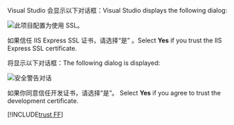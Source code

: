 <span data-ttu-id="252b3-101">Visual Studio 会显示以下对话框：</span><span class="sxs-lookup"><span data-stu-id="252b3-101">Visual Studio displays the following dialog:</span></span>

![此项目配置为使用 SSL。](~/getting-started/_static/trustCert.png)

<span data-ttu-id="252b3-105">如果信任 IIS Express SSL 证书，请选择“是”  。</span><span class="sxs-lookup"><span data-stu-id="252b3-105">Select **Yes** if you trust the IIS Express SSL certificate.</span></span>

<span data-ttu-id="252b3-106">将显示以下对话框：</span><span class="sxs-lookup"><span data-stu-id="252b3-106">The following dialog is displayed:</span></span>

![安全警告对话](~/getting-started/_static/cert.png)

<span data-ttu-id="252b3-108">如果你同意信任开发证书，请选择“是”。 </span><span class="sxs-lookup"><span data-stu-id="252b3-108">Select **Yes** if you agree to trust the development certificate.</span></span>

[!INCLUDE[trust FF](~/includes/trust-ff.md)]